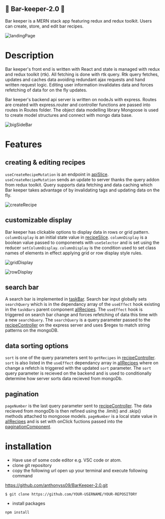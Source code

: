 ## :tropical_drink: Bar-keeper-2.0 :tropical_drink:

Bar keeper is a MERN stack app featuring redux and redux toolkit. Users can create, store, and edit bar recipes.

![landingPage](/client/src/assets/images/landing.jpg)

# Description

Bar keeper's front end is written with React and state is managed with redux and redux toolkit (rtk). All fetching is done with rtk query. Rtk query fetches, updates and caches data avoiding redundant ajax requests and hand written request logic. Editing user information invalidates data and forces refetching of data for on the fly updates.

Bar keeper's backend api server is written on nodeJs with express. Routes are created with express.router and controller functions are passed into routes in Routes folder.
The object data modelling library Mongoose is used to create model structures and connect with mongo data base.

![bigSideBar](/client/src/assets/images/bigSideBar.png)

# Features

## creating & editing recipes

`useCreateRecipeMutation` is an endpoint in [apiSlice](/client/src/features/api/apiSlice.js). `useCreateRecipeMutation` sends an update to server thanks the query addon from redux toolkit.
Query supports data fetching and data caching which Bar keeper takes advantage of by invalidating tags and updating data on the fly.

![createRecipe](/client/src/assets/images/createForm.png)

## customizable display

Bar keeper has clickable options to display data in rows or grid pattern. `columnDisplay` is an initial state value in [recipeSlice](/client/src/features/recipes/recipeSlice.js). `columnDisplay` is a boolean value passed to componenets with `useSelector` and is set using the reducer `setColumnDisplay`. `columnDisplay` is the condition used to set class names of elements in effect applying grid or row display style rules.

![gridDisplay](/client/src/assets/images/gridDisplay.png)

![rowDisplay](/client/src/assets/images/rowsDisplay.png)

## search bar

A search bar is implemented in [taskBar](/client/src/components/TaskBar.js). Search bar input globally sets `searchQuery` which is in the dependancy array of the `useEffect` hook existing in the `taskBars` parent component [allRecipes](/client/src/features/recipes/AllRecipes.js). The `useEffect` hook is triggered on search bar change and forces refetching of data this time with a new `searchQuery`. The `searchQuery` is a query parameter passed to the [recipeController](/controllers/recipesController.js) on the express server and uses $regex to match string patterns on the mongoDB.

## data sorting options

`sort` is one of the query parameters sent to `getRecipes` in [recipeController](/controllers/recipesController.js). `sort` is also listed in the `useEffect` dependancy array in [allRecipes](/client/src/features/recipes/AllRecipes.js) where on change a refetch is triggered with the updated `sort` parameter. The `sort` query parameter is recieved on the backend and is used to conditionally determine how server sorts data recieved from mongoDb.

## pagination

`pageNumber` is the last query parameter sent
to [recipeController](/controllers/recipesController.js). The data recieved from mongoDb is then refined using the .limit() and .skip() methods attached to mongoose models. `pageNumber` is a local state value in [allRecipes](/client/src/features/recipes/AllRecipes.js) and is set with onClick fuctions passed into the [paginationComponent](/client/src/components/Pagination.js).

# installation

- Have use of some code editor e.g. VSC code or atom.
- clone git repository
- copy the following url open up your terminal and execute following command

https://github.com/anthonyss09/BarKeeper-2.0.git

`$ git clone https://github.com/YOUR-USERNAME/YOUR-REPOSITORY`

- install packages

`npm install`

